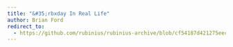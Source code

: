 ```yaml
---
title: "&#35;rbxday In Real Life"
author: Brian Ford
redirect_to:
  - https://github.com/rubinius/rubinius-archive/blob/cf54187d421275eec7d2db0abd5d4c059755b577/_posts/2011-08-03-rbxday-in-real-life.markdown
---
```

